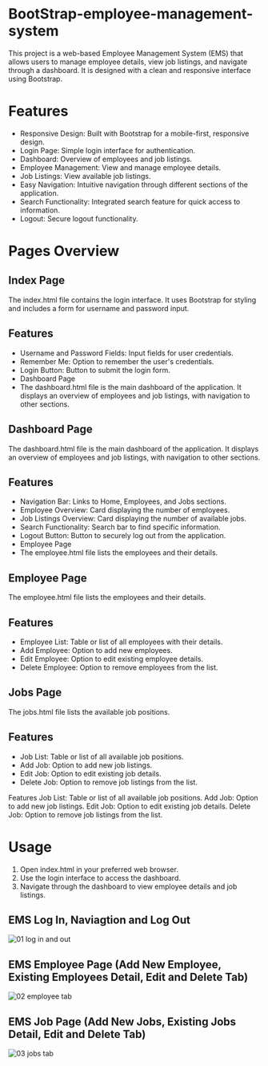 # BootStrap-employee-management-system
This project is a web-based Employee Management System (EMS) that allows users to manage employee details, view job listings, and navigate through a dashboard. It is designed with a clean and responsive interface using Bootstrap.

# Features
- Responsive Design: Built with Bootstrap for a mobile-first, responsive design.
- Login Page: Simple login interface for authentication.
- Dashboard: Overview of employees and job listings.
- Employee Management: View and manage employee details.
- Job Listings: View available job listings.
- Easy Navigation: Intuitive navigation through different sections of the application.
- Search Functionality: Integrated search feature for quick access to information.
- Logout: Secure logout functionality.

# Pages Overview

## Index Page

The index.html file contains the login interface. It uses Bootstrap for styling and includes a form for username and password input.

## Features
- Username and Password Fields: Input fields for user credentials.
- Remember Me: Option to remember the user's credentials.
- Login Button: Button to submit the login form.
- Dashboard Page
- The dashboard.html file is the main dashboard of the application. It displays an overview of employees and job listings, with navigation to other sections.

## Dashboard Page
The dashboard.html file is the main dashboard of the application. It displays an overview of employees and job listings, with navigation to other sections.

## Features
- Navigation Bar: Links to Home, Employees, and Jobs sections.
- Employee Overview: Card displaying the number of employees.
- Job Listings Overview: Card displaying the number of available jobs.
- Search Functionality: Search bar to find specific information.
- Logout Button: Button to securely log out from the application.
- Employee Page
- The employee.html file lists the employees and their details.

## Employee Page
The employee.html file lists the employees and their details.

## Features
- Employee List: Table or list of all employees with their details.
- Add Employee: Option to add new employees.
- Edit Employee: Option to edit existing employee details.
- Delete Employee: Option to remove employees from the list.

## Jobs Page
The jobs.html file lists the available job positions.

## Features
- Job List: Table or list of all available job positions.
- Add Job: Option to add new job listings.
- Edit Job: Option to edit existing job details.
- Delete Job: Option to remove job listings from the list.

Features
Job List: Table or list of all available job positions.
Add Job: Option to add new job listings.
Edit Job: Option to edit existing job details.
Delete Job: Option to remove job listings from the list.

# Usage
1. Open index.html in your preferred web browser.
2. Use the login interface to access the dashboard.
3. Navigate through the dashboard to view employee details and job listings.

## EMS Log In, Naviagtion and Log Out 
![01 log in and out](https://github.com/user-attachments/assets/757650d7-b39c-407d-89b8-fa346edbc4d2)

## EMS Employee Page (Add New Employee, Existing Employees Detail, Edit and Delete Tab)
![02 employee tab](https://github.com/user-attachments/assets/4484778e-e73a-4d88-b7cd-8ef1f490b3e0)

## EMS Job Page (Add New Jobs, Existing Jobs Detail, Edit and Delete Tab)
![03 jobs tab](https://github.com/user-attachments/assets/220357b7-33b2-40a4-9cf0-2200589334fa)
